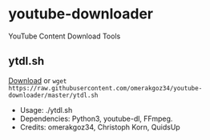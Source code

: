# youtube-downloader
YouTube Content Download Tools

## ytdl.sh
[Download](https://raw.githubusercontent.com/omerakgoz34/youtube-downloader/master/ytdl.sh) or `wget https://raw.githubusercontent.com/omerakgoz34/youtube-downloader/master/ytdl.sh`
* Usage:   ./ytdl.sh <URL>
* Dependencies: Python3, youtube-dl, FFmpeg.
* Credits: omerakgoz34, Christoph Korn, QuidsUp

